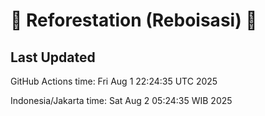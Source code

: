 
# 🌳 Reforestation (Reboisasi) 🌲

## Last Updated

GitHub Actions time: Fri Aug  1 22:24:35 UTC 2025

Indonesia/Jakarta time: Sat Aug  2 05:24:35 WIB 2025
